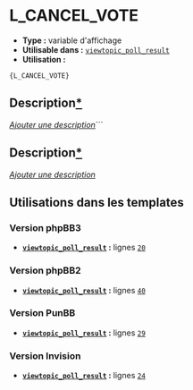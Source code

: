 # L_CANCEL_VOTE
* __Type :__ variable d'affichage
* __Utilisable dans :__ [`viewtopic_poll_result`](../tpl/viewtopic_poll_result.md#readme)
* __Utilisation :__

```smarty
{L_CANCEL_VOTE}
```

## Description[*](https://fa-tvars.appspot.com/var/L_CANCEL_VOTE)
[*Ajouter une description*](https://fa-tvars.appspot.com/var/L_CANCEL_VOTE)```

## Description[*](https://fa-tvars.appspot.com/var/L_CANCEL_VOTE)
[*Ajouter une description*](https://fa-tvars.appspot.com/var/L_CANCEL_VOTE)

## Utilisations dans les templates

### Version phpBB3
* __[`viewtopic_poll_result`](../tpl/viewtopic_poll_result.md#readme) :__ lignes [`20`](../src/prosilver/viewtopic_poll_result.tpl#L20)

### Version phpBB2
* __[`viewtopic_poll_result`](../tpl/viewtopic_poll_result.md#readme) :__ lignes [`40`](../src/subsilver/viewtopic_poll_result.tpl#L40)

### Version PunBB
* __[`viewtopic_poll_result`](../tpl/viewtopic_poll_result.md#readme) :__ lignes [`29`](../src/punbb/viewtopic_poll_result.tpl#L29)

### Version Invision
* __[`viewtopic_poll_result`](../tpl/viewtopic_poll_result.md#readme) :__ lignes [`24`](../src/invision/viewtopic_poll_result.tpl#L24)

